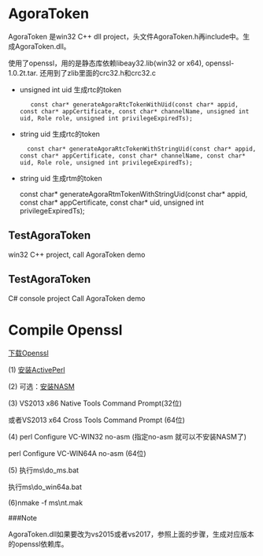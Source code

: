 # AgoraToken

AgoraToken 是win32 C++ dll project，头文件AgoraToken.h再include中。生成AgoraToken.dll。

使用了openssl，用的是静态库依赖libeay32.lib(win32 or x64), openssl-1.0.2t.tar.  还用到了zlib里面的crc32.h和crc32.c

* unsigned int uid 生成rtc的token

         const char* generateAgoraRtcTokenWithUid(const char* appid, const char* appCertificate, const char* channelName, unsigned int uid, Role role, unsigned int privilegeExpiredTs);

* string uid 生成rtc的token
     
        const char* generateAgoraRtcTokenWithStringUid(const char* appid, const char* appCertificate, const char* channelName, const char* uid, Role role, unsigned int privilegeExpiredTs);


* string uid 生成rtm的token
 

    const char* generateAgoraRtmTokenWithStringUid(const char* appid, const char* appCertificate, const char* uid, unsigned int privilegeExpiredTs);



## TestAgoraToken

win32 C++ project, call AgoraToken demo

## TestAgoraToken

C# console project Call AgoraToken demo


# Compile Openssl

[下载Openssl](https://www.openssl.org)

(1) [安装ActivePerl](http://www.activestate.com/activeperl/downloads )

(2) 可选：[安装NASM](http://www.nasm.us/pub/nasm/releasebuilds/)

(3) VS2013 x86 Native Tools Command Prompt(32位)

   或者VS2013 x64 Cross Tools Command Prompt (64位)

(4) perl Configure VC-WIN32 no-asm (指定no-asm 就可以不安装NASM了)

   perl Configure VC-WIN64A no-asm (64位)

(5) 执行ms\do_ms.bat

   执行ms\do_win64a.bat

(6)nmake -f ms\nt.mak


###Note

AgoraToken.dll如果要改为vs2015或者vs2017，参照上面的步骤，生成对应版本的openssl依赖库。

    





